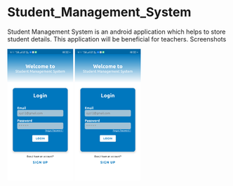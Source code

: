 # Student_Management_System
Student Management System is an android application which helps to store student details.
This application will be beneficial for teachers.
Screenshots
<p align="left">
  <img src="https://github.com/sanjeev08-dev/Student_Management_System/blob/master/ScreenShots/1.png" width="150" title="hover text">
  <img src="https://github.com/sanjeev08-dev/Student_Management_System/blob/master/ScreenShots/1.png" width="150" alt="accessibility text">
</p>
